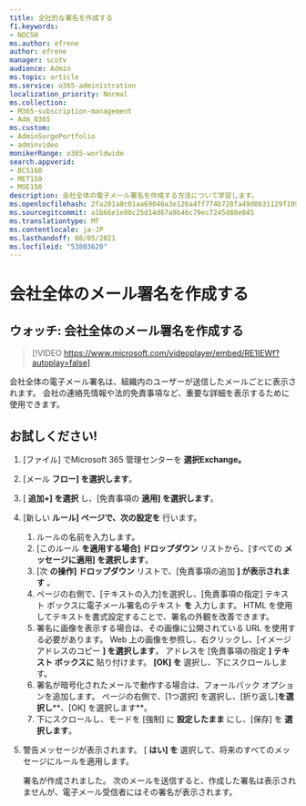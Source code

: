 ```yaml
---
title: 全社的な署名を作成する
f1.keywords:
- NOCSH
ms.author: efrene
author: efrene
manager: scotv
audience: Admin
ms.topic: article
ms.service: o365-administration
localization_priority: Normal
ms.collection:
- M365-subscription-management
- Adm_O365
ms.custom:
- AdminSurgePortfolio
- adminvideo
monikerRange: o365-worldwide
search.appverid:
- BCS160
- MET150
- MOE150
description: 会社全体の電子メール署名を作成する方法について学習します。
ms.openlocfilehash: 2fa201a8c01aa69046a3e126a4ff774b728fa49d0631129f109bcf6a1cc7e6fe
ms.sourcegitcommit: a1b66e1e80c25d14d67a9b46c79ec7245d88e045
ms.translationtype: MT
ms.contentlocale: ja-JP
ms.lasthandoff: 08/05/2021
ms.locfileid: "53803620"
---
```

# <a name="create-a-company-wide-email-signature"></a>会社全体のメール署名を作成する

## <a name="watch-create-a-company-wide-email-signature"></a>ウォッチ: 会社全体のメール署名を作成する

> [!VIDEO https://www.microsoft.com/videoplayer/embed/RE1IEWf?autoplay=false]

会社全体の電子メール署名は、組織内のユーザーが送信したメールごとに表示されます。 会社の連絡先情報や法的免責事項など、重要な詳細を表示するために使用できます。 

## <a name="try-it"></a>お試しください!

1. [ファイル] でMicrosoft 365 管理センターを **選択Exchange。**
1. [メール **フロー] を選択します**。
1. [ **追加+] を選択** し、[免責事項の **適用] を選択します**。
1. [新しい **ルール] ページで、次の設定を** 行います。
    1. ルールの名前を入力します。
    1. [このルール **を適用する場合] ドロップダウン** リストから、[すべての **メッセージに適用] を選択します**。
    1. [次 **の操作] ドロップダウン** リストで、[免責事項の追加 **] が表示されます** 。
    1. ページの右側で、[テキストの入力]を選択し、[免責事項の指定] テキスト ボックスに電子メール署名のテキスト **を** 入力します。 HTML を使用してテキストを書式設定することで、署名の外観を改善できます。
    1. 署名に画像を表示する場合は、その画像に公開されている URL を使用する必要があります。 Web 上の画像を参照し、右クリックし、[イメージ アドレスのコピー **] を選択します**。 アドレスを [免責事項の指定 **] テキスト ボックスに** 貼り付けます。 **[OK] を** 選択し、下にスクロールします。
    1. 署名が暗号化されたメールで動作する場合は、フォールバック オプションを追加します。 ページの右側で、[1つ選択] を選択し、[折り返し]**を選択し****、[OK] を選択します**。
    1. 下にスクロールし、モードを [強制] に **設定したまま** にし、[保存] を **選択します**。
1. 警告メッセージが表示されます。 [ **はい] を** 選択して、将来のすべてのメッセージにルールを適用します。

    署名が作成されました。 次のメールを送信すると、作成した署名は表示されませんが、電子メール受信者にはその署名が表示されます。